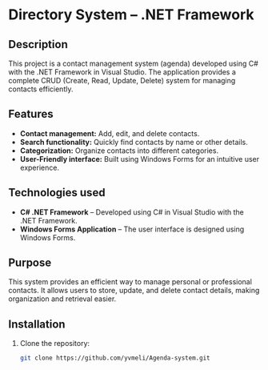 # Directory System – .NET Framework

## Description  
This project is a contact management system (agenda) developed using C# with the .NET Framework in Visual Studio. The application provides a complete CRUD (Create, Read, Update, Delete) system for managing contacts efficiently.

## Features  
- **Contact management:** Add, edit, and delete contacts.  
- **Search functionality:** Quickly find contacts by name or other details.  
- **Categorization:** Organize contacts into different categories.  
- **User-Friendly interface:** Built using Windows Forms for an intuitive user experience.

## Technologies used  
- **C# .NET Framework** – Developed using C# in Visual Studio with the .NET Framework.  
- **Windows Forms Application** – The user interface is designed using Windows Forms.  

## Purpose  
This system provides an efficient way to manage personal or professional contacts. It allows users to store, update, and delete contact details, making organization and retrieval easier.  

## Installation  
1. Clone the repository:  
   ```bash
   git clone https://github.com/yvmeli/Agenda-system.git
